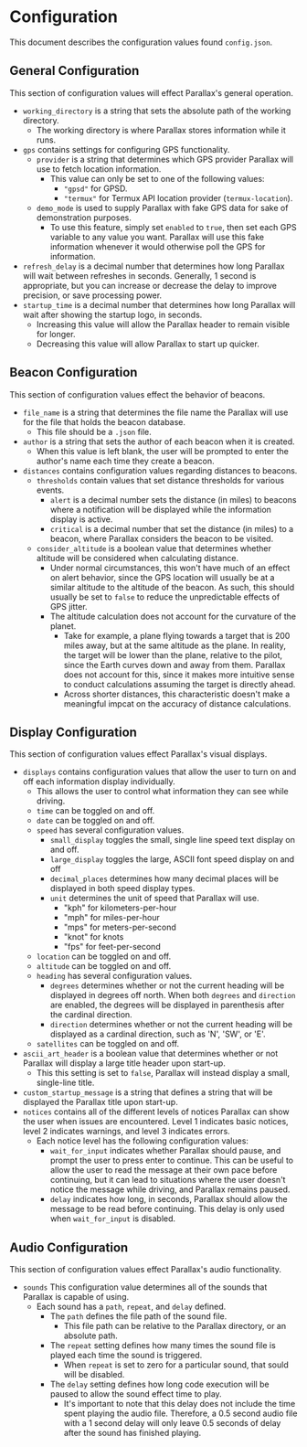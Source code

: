# Configuration

This document describes the configuration values found `config.json`.


## General Configuration

This section of configuration values will effect Parallax's general operation.

- `working_directory` is a string that sets the absolute path of the working directory.
    - The working directory is where Parallax stores information while it runs.
- `gps` contains settings for configuring GPS functionality.
    - `provider` is a string that determines which GPS provider Parallax will use to fetch location information.
        - This value can only be set to one of the following values:
            - `"gpsd"` for GPSD.
            - `"termux"` for Termux API location provider (`termux-location`).
    - `demo_mode` is used to supply Parallax with fake GPS data for sake of demonstration purposes.
        - To use this feature, simply set `enabled` to `true`, then set each GPS variable to any value you want. Parallax will use this fake information whenever it would otherwise poll the GPS for information.
- `refresh_delay` is a decimal number that determines how long Parallax will wait between refreshes in seconds. Generally, 1 second is appropriate, but you can increase or decrease the delay to improve precision, or save processing power.
- `startup_time` is a decimal number that determines how long Parallax will wait after showing the startup logo, in seconds.
    - Increasing this value will allow the Parallax header to remain visible for longer.
    - Decreasing this value will allow Parallax to start up quicker.


## Beacon Configuration

This section of configuration values effect the behavior of beacons.

- `file_name` is a string that determines the file name the Parallax will use for the file that holds the beacon database.
    - This file should be a `.json` file.
- `author` is a string that sets the author of each beacon when it is created.
    - When this value is left blank, the user will be prompted to enter the author's name each time they create a beacon.
- `distances` contains configuration values regarding distances to beacons.
    - `thresholds` contain values that set distance thresholds for various events.
        - `alert` is a decimal number sets the distance (in miles) to beacons where a notification will be displayed while the information display is active.
        - `critical` is a decimal number that set the distance (in miles) to a beacon, where Parallax considers the beacon to be visited.
    - `consider_altitude` is a boolean value that determines whether altitude will be considered when calculating distance.
        - Under normal circumstances, this won't have much of an effect on alert behavior, since the GPS location will usually be at a similar altitude to the altitude of the beacon. As such, this should usually be set to `false` to reduce the unpredictable effects of GPS jitter.
        - The altitude calculation does not account for the curvature of the planet.
            - Take for example, a plane flying towards a target that is 200 miles away, but at the same altitude as the plane. In reality, the target will be lower than the plane, relative to the pilot, since the Earth curves down and away from them. Parallax does not account for this, since it makes more intuitive sense to conduct calculations assuming the target is directly ahead.
            - Across shorter distances, this characteristic doesn't make a meaningful impcat on the accuracy of distance calculations.


## Display Configuration

This section of configuration values effect Parallax's visual displays.

- `displays` contains configuration values that allow the user to turn on and off each information display individually.
    - This allows the user to control what information they can see while driving.
    - `time` can be toggled on and off.
    - `date` can be toggled on and off.
    - `speed` has several configuration values.
        - `small_display` toggles the small, single line speed text display on and off.
        - `large_display` toggles the large, ASCII font speed display on and off
        - `decimal_places` determines how many decimal places will be displayed in both speed display types.
        - `unit` determines the unit of speed that Parallax will use.
            - "kph" for kilometers-per-hour
            - "mph" for miles-per-hour
            - "mps" for meters-per-second
            - "knot" for knots
            - "fps" for feet-per-second
    - `location` can be toggled on and off.
    - `altitude` can be toggled on and off.
    - `heading` has several configuration values.
        - `degrees` determines whether or not the current heading will be displayed in degrees off north. When both `degrees` and `direction` are enabled, the degrees will be displayed in parenthesis after the cardinal direction.
        - `direction` determines whether or not the current heading will be displayed as a cardinal direction, such as 'N', 'SW', or 'E'.
    - `satellites` can be toggled on and off.
- `ascii_art_header` is a boolean value that determines whether or not Parallax will display a large title header upon start-up.
    - This this setting is set to `false`, Parallax will instead display a small, single-line title.
- `custom_startup_message` is a string that defines a string that will be displayed the Parallax title upon start-up.
- `notices` contains all of the different levels of notices Parallax can show the user when issues are encountered. Level 1 indicates basic notices, level 2 indicates warnings, and level 3 indicates errors.
    - Each notice level has the following configuration values:
        - `wait_for_input` indicates whether Parallax should pause, and prompt the user to press enter to continue. This can be useful to allow the user to read the message at their own pace before continuing, but it can lead to situations where the user doesn't notice the message while driving, and Parallax remains paused.
        - `delay` indicates how long, in seconds, Parallax should allow the message to be read before continuing. This delay is only used when `wait_for_input` is disabled.


## Audio Configuration

This section of configuration values effect Parallax's audio functionality.

- `sounds`
    This configuration value determines all of the sounds that Parallax is capable of using.
    - Each sound has a `path`, `repeat`, and `delay` defined.
        - The `path` defines the file path of the sound file.
            - This file path can be relative to the Parallax directory, or an absolute path.
        - The `repeat` setting defines how many times the sound file is played each time the sound is triggered.
            - When `repeat` is set to zero for a particular sound, that sould will be disabled.
        - The `delay` setting defines how long code execution will be paused to allow the sound effect time to play.
            - It's important to note that this delay does not include the time spent playing the audio file. Therefore, a 0.5 second audio file with a 1 second delay will only leave 0.5 seconds of delay after the sound has finished playing.
